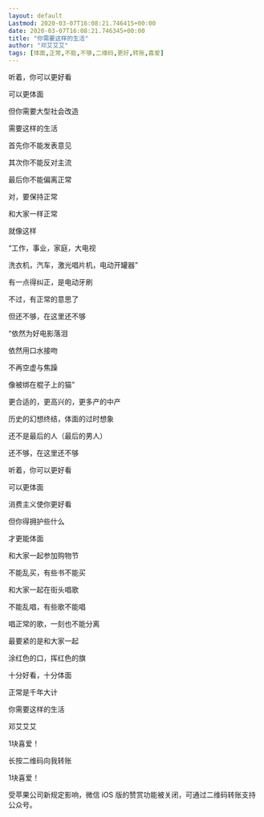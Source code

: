 ```yaml
---
layout: default
Lastmod: 2020-03-07T16:08:21.746415+00:00
date: 2020-03-07T16:08:21.746345+00:00
title: "你需要这样的生活"
author: "邓艾艾艾"
tags: [体面,正常,不能,不够,二维码,更好,转账,喜爱]
---
```


  

听着，你可以更好看  

可以更体面  

但你需要大型社会改造

需要这样的生活

首先你不能发表意见

其次你不能反对主流

最后你不能偏离正常

对，要保持正常

和大家一样正常

就像这样

“工作，事业，家庭，大电视

洗衣机，汽车，激光唱片机，电动开罐器”

有一点得纠正，是电动牙刷

不过，有正常的意思了

但还不够，在这里还不够

“依然为好电影落泪

依然用口水接吻

不再空虚与焦躁

像被绑在棍子上的猫”

更合适的，更高兴的，更多产的中产

历史的幻想终结，体面的过时想象

还不是最后的人（最后的男人）

还不够，在这里还不够

听着，你可以更好看

可以更体面

消费主义使你更好看

但你得拥护些什么

才更能体面

和大家一起参加购物节

不能乱买，有些书不能买

和大家一起在街头唱歌

不能乱唱，有些歌不能唱

唱正常的歌，一刻也不能分离

最要紧的是和大家一起

涂红色的口，挥红色的旗

十分好看，十分体面

正常是千年大计

你需要这样的生活

邓艾艾艾

1块喜爱！

长按二维码向我转账

1块喜爱！

受苹果公司新规定影响，微信 iOS 版的赞赏功能被关闭，可通过二维码转账支持公众号。

